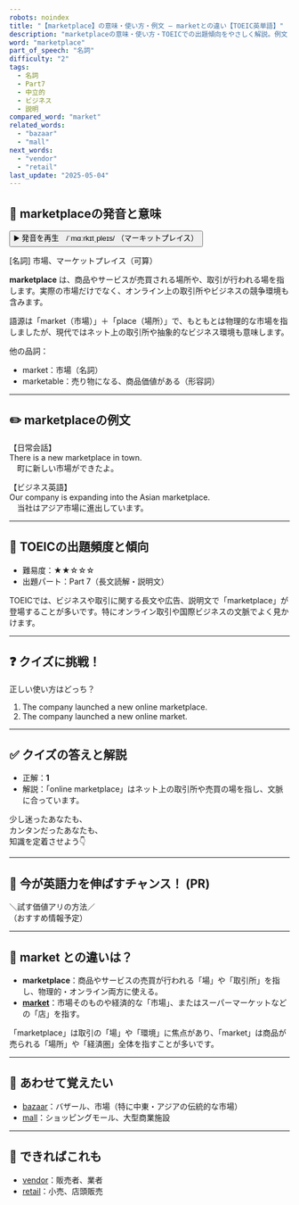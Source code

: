 ```yaml
---
robots: noindex
title: "【marketplace】の意味・使い方・例文 ― marketとの違い【TOEIC英単語】"
description: "marketplaceの意味・使い方・TOEICでの出題傾向をやさしく解説。例文・クイズ付きでmarketとの違いもわかりやすく学べます。"
word: "marketplace"
part_of_speech: "名詞"
difficulty: "2"
tags:
  - 名詞
  - Part7
  - 中立的
  - ビジネス
  - 説明
compared_word: "market"
related_words:
  - "bazaar"
  - "mall"
next_words:
  - "vendor"
  - "retail"
last_update: "2025-05-04"
---
```


## 🔰 marketplaceの発音と意味

<button class="play-audio" onclick="playTTS('marketplace')">
  <span class="play-audio-main">
    ▶️ 発音を再生　/ˈmɑːrkɪtˌpleɪs/
  </span>
  <span class="play-audio-sub">
    （マーキットプレイス）
  </span>
</button>

[名詞] 市場、マーケットプレイス（可算）

**marketplace** は、商品やサービスが売買される場所や、取引が行われる場を指します。実際の市場だけでなく、オンライン上の取引所やビジネスの競争環境も含みます。

語源は「market（市場）」＋「place（場所）」で、もともとは物理的な市場を指しましたが、現代ではネット上の取引所や抽象的なビジネス環境も意味します。

他の品詞：  
- market：市場（名詞）
- marketable：売り物になる、商品価値がある（形容詞）

---

## ✏️ marketplaceの例文

【日常会話】  
There is a new marketplace in town.  
　町に新しい市場ができたよ。

【ビジネス英語】  
Our company is expanding into the Asian marketplace.  
　当社はアジア市場に進出しています。

---

## 🎯 TOEICの出題頻度と傾向

- 難易度：★★☆☆☆
- 出題パート：Part 7（長文読解・説明文）

TOEICでは、ビジネスや取引に関する長文や広告、説明文で「marketplace」が登場することが多いです。特にオンライン取引や国際ビジネスの文脈でよく見かけます。

---

## ❓ クイズに挑戦！

正しい使い方はどっち？

1. The company launched a new online marketplace.  
2. The company launched a new online market.

---

## ✅ クイズの答えと解説

- 正解：**1**
- 解説：「online marketplace」はネット上の取引所や売買の場を指し、文脈に合っています。

少し迷ったあなたも、  
カンタンだったあなたも、  
知識を定着させよう👇️

---

## 🚀 今が英語力を伸ばすチャンス！ (PR)

<div class="info-center">
＼試す価値アリの方法／<br>  
（おすすめ情報予定）
</div>

---

## 🤔  market との違いは？

- **marketplace**：商品やサービスの売買が行われる「場」や「取引所」を指し、物理的・オンライン両方に使える。
- **[market](/word/market)**：市場そのものや経済的な「市場」、またはスーパーマーケットなどの「店」を指す。

「marketplace」は取引の「場」や「環境」に焦点があり、「market」は商品が売られる「場所」や「経済圏」全体を指すことが多いです。

---

## 🧩 あわせて覚えたい

- [bazaar](/word/bazaar)：バザール、市場（特に中東・アジアの伝統的な市場）
- [mall](/word/mall)：ショッピングモール、大型商業施設

---

## 📖 できればこれも

- [vendor](/word/vendor)：販売者、業者
- [retail](/word/retail)：小売、店頭販売

<!-- cvid: aid10_bid19 -->
